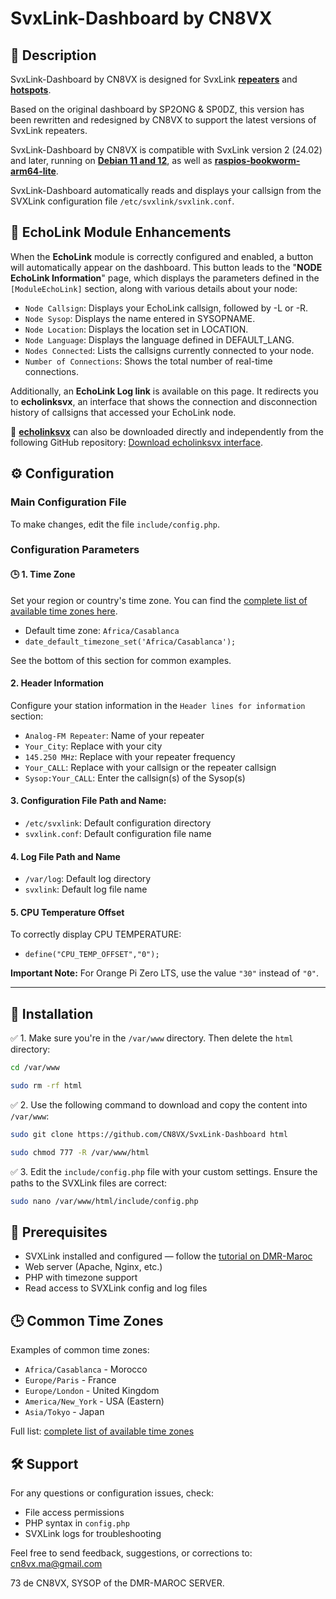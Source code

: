 # SvxLink-Dashboard by CN8VX

## 📝 Description

SvxLink-Dashboard by CN8VX is designed for SvxLink <b><u>repeaters</u></b> and <b><u>hotspots</u></b>.

Based on the original dashboard by SP2ONG & SP0DZ, this version has been rewritten and redesigned by CN8VX to support the latest versions of SvxLink repeaters.

SvxLink-Dashboard by CN8VX is compatible with SvxLink version 2 (24.02) and later, running on <b><u>Debian 11 and 12</u></b>, as well as <b><u>raspios-bookworm-arm64-lite</u></b>.

SvxLink-Dashboard automatically reads and displays your callsign from the SVXLink configuration file `/etc/svxlink/svxlink.conf`.

## 📡 EchoLink Module Enhancements

When the **EchoLink** module is correctly configured and enabled, a button will automatically appear on the dashboard. This button leads to the "**NODE EchoLink Information**" page, which displays the parameters defined in the `[ModuleEchoLink]` section, along with various details about your node:

- `Node Callsign`: Displays your EchoLink callsign, followed by -L or -R.
- `Node Sysop`: Displays the name entered in SYSOPNAME.
- `Node Location`: Displays the location set in LOCATION.
- `Node Language`: Displays the language defined in DEFAULT\_LANG.
- `Nodes Connected`: Lists the callsigns currently connected to your node.
- `Number of Connections`: Shows the total number of real-time connections.

Additionally, an <b>EchoLink Log link</b> is available on this page. It redirects you to <b>echolinksvx</b>, an interface that shows the connection and disconnection history of callsigns that accessed your EchoLink node.

📌 <b><u>echolinksvx</u></b> can also be downloaded directly and independently from the following GitHub repository: [Download echolinksvx interface](https://github.com/CN8VX/Interface-EchoLinkSvx-Logs).

## ⚙️ Configuration

### Main Configuration File

To make changes, edit the file `include/config.php`.

### Configuration Parameters

#### 🕒 1. Time Zone

Set your region or country's time zone. You can find the [complete list of available time zones here](https://www.php.net/manual/en/timezones.php).

- Default time zone: `Africa/Casablanca`
- `date_default_timezone_set('Africa/Casablanca');`

See the bottom of this section for common examples.

#### 2. Header Information

Configure your station information in the `Header lines for information` section:

- `Analog-FM Repeater`: Name of your repeater
- `Your_City`: Replace with your city
- `145.250 MHz`: Replace with your repeater frequency
- `Your_CALL`: Replace with your callsign or the repeater callsign
- `Sysop:Your_CALL`: Enter the callsign(s) of the Sysop(s)

#### 3. Configuration File Path and Name:

- `/etc/svxlink`: Default configuration directory
- `svxlink.conf`: Default configuration file name

#### 4. Log File Path and Name

- `/var/log`: Default log directory
- `svxlink`: Default log file name

#### 5. CPU Temperature Offset

To correctly display CPU TEMPERATURE:

- `define("CPU_TEMP_OFFSET","0");`

**Important Note:** For Orange Pi Zero LTS, use the value `"30"` instead of `"0"`.

---

## 🚀 Installation

✅ 1. Make sure you're in the `/var/www` directory. Then delete the `html` directory:

```bash
cd /var/www
```

```bash
sudo rm -rf html
```

✅ 2. Use the following command to download and copy the content into `/var/www`:

```bash
sudo git clone https://github.com/CN8VX/SvxLink-Dashboard html
```

```bash
sudo chmod 777 -R /var/www/html
```

✅ 3. Edit the `include/config.php` file with your custom settings. Ensure the paths to the SVXLink files are correct:

```bash
sudo nano /var/www/html/include/config.php
```

## 🧩 Prerequisites

- SVXLink installed and configured — follow the [tutorial on DMR-Maroc](https://www.dmr-maroc.com/repeaters_simplex_svxlink.php)
- Web server (Apache, Nginx, etc.)
- PHP with timezone support
- Read access to SVXLink config and log files

## 🕒 Common Time Zones

Examples of common time zones:

- `Africa/Casablanca` - Morocco
- `Europe/Paris` - France
- `Europe/London` - United Kingdom
- `America/New_York` - USA (Eastern)
- `Asia/Tokyo` - Japan

Full list: [complete list of available time zones](https://www.php.net/manual/en/timezones.php)

## 🛠️ Support

For any questions or configuration issues, check:

- File access permissions
- PHP syntax in `config.php`
- SVXLink logs for troubleshooting

Feel free to send feedback, suggestions, or corrections to: [cn8vx.ma@gmail.com](mailto\:cn8vx.ma@gmail.com)

73 de CN8VX, SYSOP of the DMR-MAROC SERVER.

